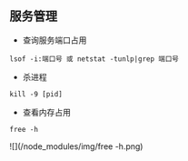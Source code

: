 ## 服务管理

* 查询服务端口占用

```
lsof -i:端口号 或 netstat -tunlp|grep 端口号
```

* 杀进程

```
kill -9 [pid]
```

* 查看内存占用

```
free -h
```

![](/node_modules/img/free -h.png)




